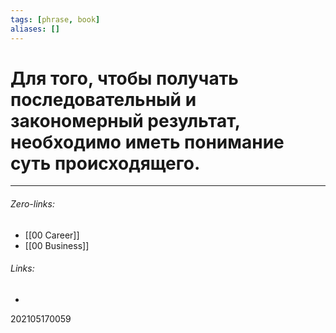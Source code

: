 ```yaml
---
tags: [phrase, book]
aliases: []
---
```

# Для того, чтобы получать последовательный и  закономерный результат, необходимо иметь понимание суть происходящего.

___
###### Zero-links:
- [[00 Career]]
- [[00 Business]]
###### Links:
-

202105170059